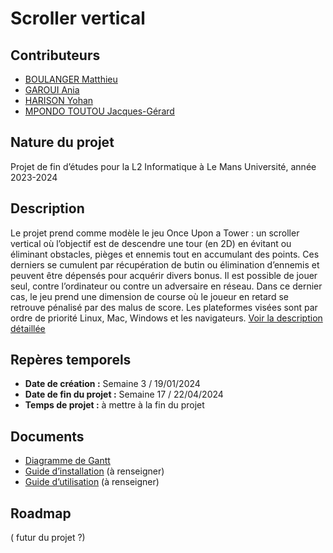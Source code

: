 # Scroller vertical

## Contributeurs
- [BOULANGER Matthieu](https://github.com/Idlusen)
- [GAROUI Ania](https://github.com/Arrween)
- [HARISON Yohan](https://github.com/aohyn)
- [MPONDO TOUTOU Jacques-Gérard](https://github.com/stenfresh)


## Nature du projet
Projet de fin d’études pour la L2 Informatique à Le Mans Université, année 2023-2024

## Description
Le projet prend comme modèle le jeu Once Upon a Tower : un scroller vertical où l’objectif est de descendre une tour (en 2D) en évitant ou éliminant obstacles, pièges et ennemis tout en accumulant des points. Ces derniers se cumulent par récupération de butin ou élimination d’ennemis et peuvent être dépensés pour acquérir divers bonus. Il est possible de jouer seul, contre l’ordinateur ou contre un adversaire en réseau. Dans ce dernier cas, le jeu prend une dimension de course où le joueur en retard se retrouve pénalisé par des malus de score. Les plateformes visées sont par ordre de priorité Linux, Mac, Windows et les navigateurs.
[Voir la description détaillée](https://github.com/Idlusen/projet_l2/blob/main/doc/description_d%C3%A9taill%C3%A9e.pdf)

## Repères temporels
- **Date de création :** Semaine 3 / 19/01/2024
- **Date de fin du projet :** Semaine 17 / 22/04/2024
- **Temps de projet :** à mettre à la fin du projet

## Documents
- [Diagramme de Gantt](https://docs.google.com/spreadsheets/d/1yqPa0xnbJtAbjkza44KRbA65_0DE_FV-rZELULHcHd0/)
- [Guide d’installation]() (à renseigner)
- [Guide d’utilisation]() (à renseigner)

## Roadmap
( futur du projet ?)

